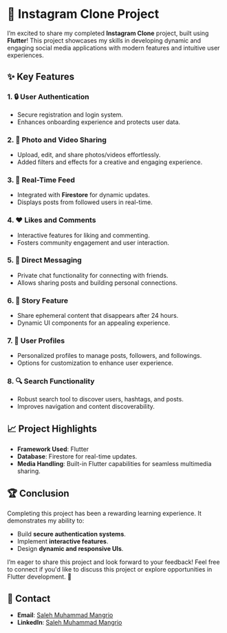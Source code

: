 # 🌟 Instagram Clone Project

I’m excited to share my completed **Instagram Clone** project, built using **Flutter**! This project showcases my skills in developing dynamic and engaging social media applications with modern features and intuitive user experiences.

## ✨ Key Features

### 1. 🔒 **User Authentication**
- Secure registration and login system.
- Enhances onboarding experience and protects user data.

### 2. 📸 **Photo and Video Sharing**
- Upload, edit, and share photos/videos effortlessly.
- Added filters and effects for a creative and engaging experience.

### 3. 📡 **Real-Time Feed**
- Integrated with **Firestore** for dynamic updates.
- Displays posts from followed users in real-time.

### 4. ❤️ **Likes and Comments**
- Interactive features for liking and commenting.
- Fosters community engagement and user interaction.

### 5. 💬 **Direct Messaging**
- Private chat functionality for connecting with friends.
- Allows sharing posts and building personal connections.

### 6. 📖 **Story Feature**
- Share ephemeral content that disappears after 24 hours.
- Dynamic UI components for an appealing experience.

### 7. 👤 **User Profiles**
- Personalized profiles to manage posts, followers, and followings.
- Options for customization to enhance user experience.

### 8. 🔍 **Search Functionality**
- Robust search tool to discover users, hashtags, and posts.
- Improves navigation and content discoverability.

## 📈 Project Highlights

- **Framework Used**: Flutter
- **Database**: Firestore for real-time updates.
- **Media Handling**: Built-in Flutter capabilities for seamless multimedia sharing.

## 🏆 Conclusion

Completing this project has been a rewarding learning experience. It demonstrates my ability to:
- Build **secure authentication systems**.
- Implement **interactive features**.
- Design **dynamic and responsive UIs**.

I’m eager to share this project and look forward to your feedback! Feel free to connect if you'd like to discuss this project or explore opportunities in Flutter development. 🚀

## 📩 Contact
- **Email**: [Saleh Muhammad Mangrio](salehmangrio.developer@gmail.com)
- **LinkedIn**: [Saleh Muhammad Mangrio](https://www.linkedin.com/in/salehmuhammad114)
